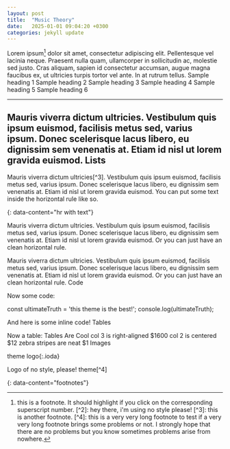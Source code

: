 ```yaml
---
layout: post
title:  "Music Theory"
date:   2025-01-01 09:04:20 +0300
categories: jekyll update
---
```


Lorem ipsum[^1] dolor sit amet, consectetur adipiscing elit. Pellentesque vel lacinia neque. Praesent nulla quam, ullamcorper in sollicitudin ac, molestie sed justo. Cras aliquam, sapien id consectetur accumsan, augue magna faucibus ex, ut ultricies turpis tortor vel ante. In at rutrum tellus.
Sample heading 1
Sample heading 2
Sample heading 3
Sample heading 4
Sample heading 5
Sample heading 6

---

Mauris viverra dictum ultricies. Vestibulum quis ipsum euismod, facilisis metus sed, varius ipsum. Donec scelerisque lacus libero, eu dignissim sem venenatis at. Etiam id nisl ut lorem gravida euismod.
Lists
---


Mauris viverra dictum ultricies[^3]. Vestibulum quis ipsum euismod, facilisis metus sed, varius ipsum. Donec scelerisque lacus libero, eu dignissim sem venenatis at. Etiam id nisl ut lorem gravida euismod. You can put some text inside the horizontal rule like so.

{: data-content="hr with text"}

Mauris viverra dictum ultricies. Vestibulum quis ipsum euismod, facilisis metus sed, varius ipsum. Donec scelerisque lacus libero, eu dignissim sem venenatis at. Etiam id nisl ut lorem gravida euismod. Or you can just have an clean horizontal rule.

Mauris viverra dictum ultricies. Vestibulum quis ipsum euismod, facilisis metus sed, varius ipsum. Donec scelerisque lacus libero, eu dignissim sem venenatis at. Etiam id nisl ut lorem gravida euismod. Or you can just have an clean horizontal rule.
Code

Now some code:

const ultimateTruth = 'this theme is the best!';
console.log(ultimateTruth);

And here is some inline code!
Tables

Now a table:
Tables 	Are 	Cool
col 3 is 	right-aligned 	$1600
col 2 is 	centered 	$12
zebra stripes 	are neat 	$1
Images

theme logo{:.ioda}

Logo of no style, please! theme[^4]

{: data-content="footnotes"}

[^1]: this is a footnote. It should highlight if you click on the corresponding superscript number. [^2]: hey there, i'm using no style please! [^3]: this is another footnote. [^4]: this is a very very long footnote to test if a very very long footnote brings some problems or not. I strongly hope that there are no problems but you know sometimes problems arise from nowhere.